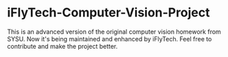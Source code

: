 # iFlyTech-Computer-Vision-Project

This is an advanced version of the original computer vision homework from SYSU. Now it's being maintained and enhanced by iFlyTech. Feel free to contribute and make the project better.
